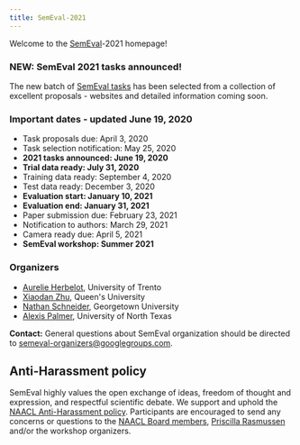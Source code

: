 ```yaml
---
title: SemEval-2021
---
```


Welcome to the [SemEval](https://semeval.github.io/)-2021 homepage!

### NEW: SemEval 2021 tasks announced! 

The new batch of [SemEval tasks](https://semeval.github.io/SemEval2021/tasks) has been selected from a collection of excellent proposals - websites and detailed information coming soon. 


### Important dates - updated June 19, 2020

- Task proposals due: April 3, 2020
- Task selection notification: May 25, 2020
- __2021 tasks announced: June 19, 2020__
- __Trial data ready: July 31, 2020__
- Training data ready: September 4, 2020
- Test data ready: December 3, 2020
- __Evaluation start: January 10, 2021__
- __Evaluation end: January 31, 2021__
- Paper submission due: February 23, 2021
- Notification to authors: March 29, 2021
- Camera ready due: April 5, 2021
- __SemEval workshop: Summer 2021__

### Organizers

- [Aurelie Herbelot](http://aurelieherbelot.net/), University of Trento
- [Xiaodan Zhu](http://www.xiaodanzhu.com/), Queen's University
- [Nathan Schneider](http://people.cs.georgetown.edu/nschneid/), Georgetown University
- [Alexis Palmer](https://linguistics.unt.edu/alexis-palmer), University of North Texas

__Contact:__ General questions about SemEval organization should be directed to <semeval-organizers@googlegroups.com>.

## Anti-Harassment policy

SemEval highly values the open exchange of ideas, freedom of thought and expression, and respectful scientific debate. We support and uphold the [NAACL Anti-Harassment policy](http://naacl.org/policies/anti-harassment.html). Participants are encouraged to send any concerns or questions to the [NAACL Board members](http://naacl.org/officers/), [Priscilla Rasmussen](mailto:acl@aclweb.org) and/or the workshop organizers.
